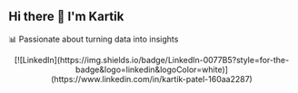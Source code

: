 ## Hi there 👋 I'm Kartik

📊 Passionate about turning data into insights  

<p align="center">
[![LinkedIn](https://img.shields.io/badge/LinkedIn-0077B5?style=for-the-badge&logo=linkedin&logoColor=white)](https://www.linkedin.com/in/kartik-patel-160aa2287)
</p>

